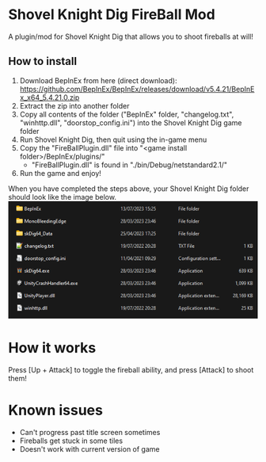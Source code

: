# Shovel Knight Dig FireBall Mod
A plugin/mod for Shovel Knight Dig that allows you to shoot fireballs at will!

## How to install
1. Download BepInEx from here (direct download): https://github.com/BepInEx/BepInEx/releases/download/v5.4.21/BepInEx_x64_5.4.21.0.zip
2. Extract the zip into another folder
3. Copy all contents of the folder ("BepInEx" folder, "changelog.txt", "winhttp.dll", "doorstop_config.ini") into the Shovel Knight Dig game folder
4. Run Shovel Knight Dig, then quit using the in-game menu
5. Copy the "FireBallPlugin.dll" file into "\<game install folder>/BepInEx/plugins/"
   - "FireBallPlugin.dll" is found in "./bin/Debug/netstandard2.1/"
6. Run the game and enjoy! 

When you have completed the steps above, your Shovel Knight Dig folder should look like the image below.
![Screenshot of the Shovel Knight Dig install folder layout once the steps above are completed.](./skdInstallFolder.png)

# How it works
Press \[Up + Attack] to toggle the fireball ability, and press \[Attack] to shoot them!

# Known issues
- Can't progress past title screen sometimes
- Fireballs get stuck in some tiles
- Doesn't work with current version of game